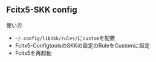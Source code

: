 ## Fcitx5-SKK config

使い方
- `~/.config/libskk/rules/`に`custom`を配置
- Fcitx5-ConfigtoolsのSKKの設定のRuleをCustomに設定
- Fcitx5を再起動